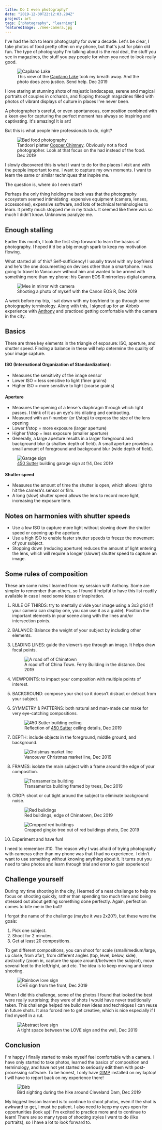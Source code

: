 ```yaml
---
title: Do I even photography?
date: "2019-12-30T22:12:03.284Z"
project: art
tags: ["photography", "learning"]
featuredImage: ./mee-camera.jpg
---
```


I've had the itch to learn photography for over a decade. Let's be clear, I take photos of food pretty often on my phone, but that's just for plain old fun. The type of photography I'm talking about is the real deal, the stuff you see in magazines, the stuff you pay people for when you need to look really good.

<figure>
  <img src="./capilano.JPG" alt="Capilano Lake">
  <figcaption>This view of the <a href="https://www.vancouversnorthshore.com/things-to-do/parks/capilano-river-regional-park/">Capilano Lake</a> took my breath away. And the photo does zero justice. Send help. Dec 2019</figcaption>
</figure>

I love staring at stunning shots of majestic landscapes, serene and magical portraits of couples in orchards, and flipping through magazines filled with photos of vibrant displays of culture in places I've never been.

A photographer's careful, or even spontaneous, composition combined with a keen eye for capturing the perfect moment has always so inspiring and captivating. It's amazing! It is art!

But this is what people hire professionals to do, right?

<figure>
<img src="./not-foodtographer.JPG" alt="Bad food photography">
<figcaption>Tandoori platter <a href="http://www.copperchimney.ca/">Copper Chimney</a>. Obviously not a food photographer. Look at that focus on the had instead of the food. Dec 2019</figcaption>
</figure>

I slowly discovered this is what I want to do for the places I visit and with the people important to me. I want to capture my own moments. I want to learn the same or similar techniques that inspire me.

The question is, where do I even start?

Perhaps the only thing holding me back was that the photography ecosystem seemed intimidating: expensive equipment (camera, lenses, accessories), expensive software, and lots of technical terminologies to learn. It pretty much stopped me in my tracks. It seemed like there was so much I didn't know. Unknowns paralyze me.

## Enough stalling

Earlier this month, I took the first step forward to learn the basics of photography. I hoped it'd be a big enough spark to keep my motivation flowing.

What started all of this? Self-sufficiency! I usually travel with my boyfriend and he's the one documenting on devices other than a smartphone. I was going to travel to Vancouver without him and wanted to be armed with something more than my phone: his Canon EOS R mirrorless digital camera.

<figure>
  <img src="./mee-camera.jpg" alt="Mee in mirror with camera">
  <figcaption>Shooting a photo of myself with the Canon EOS R, Dec 2019</figcaption>
</figure>

A week before my trip, I sat down with my boyfriend to go through some photography terminology. Along with this, I signed up for an Airbnb experience with [Anthony](https://photohere.com) and practiced getting comfortable with the camera in the city.

## Basics

There are three key elements in the triangle of exposure: ISO, aperture, and shutter speed. Finding a balance in these will help determine the quality of your image capture.

#### ISO (International Organization of Standardization):

- Measures the sensitivity of the image sensor
- Lower ISO = less sensitive to light (finer grains)
- Higher ISO = more sensitive to light (coarse grains)

#### Aperture

- Measures the opening of a lense's diaphragm through which light passes. I think of it as an eye's iris dilating and contracting.
- Measured with an f-number (or f/stop) to express the size of the lens opening
- Lower f/stop = more exposure (larger aperture)
- Higher f/stop = less exposure (smaller aperture)
- Generally, a large aperture results in a larger foreground and background blur (a shallow depth of field). A small aperture provides a small amount of foreground and background blur (wide depth of field).

<figure>
  <img src="./garage.JPG" alt="Garage sign">
  <figcaption><a href="http://www.450sutter.com/">450 Sutter</a> building garage sign at f/4, Dec 2019</figcaption>
</figure>

#### Shutter speed

- Measures the amount of time the shutter is open, which allows light to hit the camera's sensor or film.
- A long (slow) shutter speed allows the lens to record more light, increasing the exposure time.

## Notes on harmonies with shutter speeds

- Use a low ISO to capture more light without slowing down the shutter speed or opening up the aperture.
- Use a high ISO to enable faster shutter speeds to freeze the movement of your subject.
- Stopping down (reducing aperture) reduces the amount of light entering the lens, which will require a longer (slower) shutter speed to capture an image.

## Some rules of composition

These are some rules I learned from my session with Anthony. Some are simpler to remember than others, so I found it helpful to have this list readily available in case I need some ideas or inspiration.

1. RULE OF THIRDS: try to mentally divide your image using a 3x3 grid (if your camera can display one, you can use it as a guide). Position the important elements in your scene along with the lines and/or intersection points.

1. BALANCE: Balance the weight of your subject by including other elements.

1. LEADING LINES: guide the viewer’s eye through an image. It helps draw focal points.

   <figure>
   <img src="./chinatown-road.JPG" alt="A road off of Chinatown">
   <figcaption>A road off of China Town. Ferry Building in the distance. Dec 2019</figcaption>
   </figure>

1. VIEWPOINTS: to impact your composition with multiple points of interest.

1. BACKGROUND: compose your shot so it doesn’t distract or detract from your subject.

1. SYMMETRY & PATTERNS: both natural and man-made can make for very eye-catching compositions.

   <figure>
   <img src="./450sutter-reflection.jpg" alt="450 Sutter building ceiling">
   <figcaption>Reflection of <a href="http://www.450sutter.com/">450 Sutter</a> ceiling details, Dec 2019</figcaption>
   </figure>

1. DEPTH: include objects in the foreground, middle ground, and background.

   <figure>
   <img src="./xmas-market.JPG" alt="Christmas market line">
   <figcaption>Vancouver Christmas market line, Dec 2019</figcaption>
   </figure>

1. FRAMES: isolate the main subject with a frame around the edge of your composition.

   <figure>
   <img src="./transamerica.JPG" alt="Transamerica building">
   <figcaption>Transamerica building framed by trees, Dec 2019</figcaption>
   </figure>

1. CROP: shoot or cut tight around the subject to eliminate background noise.

   <figure>
   <img src="./red-buildings.JPG" alt="Red buildings">
   <figcaption>Red buildings, edge of Chinatown, Dec 2019</figcaption>
   </figure>

   <figure>
   <img src="./red-buildings-cropped.JPG" alt="Cropped red buildings">
   <figcaption>Cropped gingko tree out of red buildings photo, Dec 2019</figcaption>
   </figure>

1. Experiment and have fun!

I need to remember #10. The reason why I was afraid of trying photography with cameras other than my phone was that I had no experience. I didn't want to use something without knowing anything about it. It turns out you need to take photos and learn through trial and error to gain experience!

## Challenge yourself

During my time shooting in the city, I learned of a neat challenge to help me focus on shooting quickly, rather than spending too much time and being stressed out about getting something done perfectly. Again, perfection comes to bite me in the butt!

I forgot the name of the challenge (maybe it was 2x20?), but these were the goals:

1. Pick one subject.
2. Shoot for 2 minutes.
3. Get at least 20 compositions.

To get different compositions, you can shoot for scale (small/medium/large, up close, from afar), from different angles (top, level, below, side), abstractly (zoom in, capture the space around/between the subject), move several feet to the left/right, and etc. The idea is to keep moving and keep shooting.

<figure>
  <img src="./front-love.JPG" alt="Rainbow love sign">
  <figcaption>LOVE sign from the front, Dec 2019</figcaption>
</figure>

When I did this challenge, some of the photos I found that looked the best were really surprising; they were of shots I would have never traditionally taken. This challenge helped me build new ideas and techniques I can reuse in future shots. It also forced me to get creative, which is nice especially if I find myself in a rut.

<figure>
  <img src="./back-love.JPG" alt="Abstract love sign">
  <figcaption>A tight space between the LOVE sign and the wall, Dec 2019</figcaption>
</figure>

## Conclusion

I'm happy I finally started to make myself feel comfortable with a camera. I have only started to take photos, learned the basics of composition and terminology, and have not yet started to seriously edit them with post-processing software. To be honest, I only have [GIMP](https://www.gimp.org/) installed on my laptop! I will have to report back on my experience there!

<figure>
  <img src="./birb.JPG" alt="Birb">
  <figcaption>Bird sighting during the hike around Cleveland Dam, Dec 2019</figcaption>
</figure>

My biggest lesson learned is to continue to shoot photos, even if the shot is awkward to get, I must be patient. I also need to keep my eyes open for opportunities (look up)! I'm excited to practice more and to continue to learn! There are so many types of shooting styles I want to do (like portraits), so I have a lot to look forward to.
